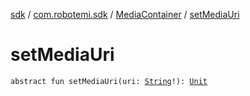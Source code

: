 [sdk](../../index.md) / [com.robotemi.sdk](../index.md) / [MediaContainer](index.md) / [setMediaUri](./set-media-uri.md)

# setMediaUri

`abstract fun setMediaUri(uri: `[`String`](https://kotlinlang.org/api/latest/jvm/stdlib/kotlin/-string/index.html)`!): `[`Unit`](https://kotlinlang.org/api/latest/jvm/stdlib/kotlin/-unit/index.html)